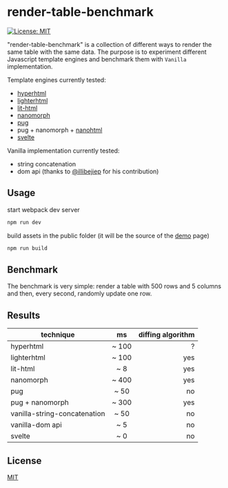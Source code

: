 # render-table-benchmark

[![License: MIT](https://img.shields.io/badge/License-MIT-yellow.svg)](https://opensource.org/licenses/MIT)

"render-table-benchmark" is a collection of different ways to render the same table with the same data.
The purpose is to experiment different Javascript template engines and benchmark them with `Vanilla` implementation.

Template engines currently tested:
- [hyperhtml](https://github.com/WebReflection/hyperHTML)
- [lighterhtml](https://github.com/WebReflection/lighterhtml)
- [lit-html](https://lit-html.polymer-project.org/)
- [nanomorph](https://github.com/choojs/nanomorph#readme)
- [pug](https://pugjs.org/api/getting-started.html)
- pug + nanomorph + [nanohtml](https://github.com/choojs/nanohtml#readme)
- [svelte](https://svelte.dev/)

Vanilla implementation currently tested:
- string concatenation
- dom api (thanks to [@illibejiep](https://github.com/illibejiep) for his contribution)

## Usage
start webpack dev server
```bash
npm run dev
```
build assets in the public folder (it will be the source of the [demo](https://zsimo.github.io/render-table-benchmark/public/) page)
```bash
npm run build
```

## Benchmark
The benchmark is very simple: render a table with 500 rows and 5 columns and then, every second, randomly update one row.

## Results
| technique        | ms           | diffing algorithm  |
| ------------- |:-------------:| -----:|
| hyperhtml      | ~ 100 | ? |
| lighterhtml      | ~ 100  |  yes |
| lit-html | ~ 8      |  yes |
| nanomorph | ~ 400     | yes |
| pug | ~ 50  |  no |
| pug + nanomorph | ~ 300     |  yes |
| vanilla-string-concatenation | ~ 50    | no |
| vanilla-dom api | ~ 5   | no |
| svelte | ~ 0   | no |


## License
[MIT](https://github.com/zsimo/env-to-config/blob/master/LICENSE)